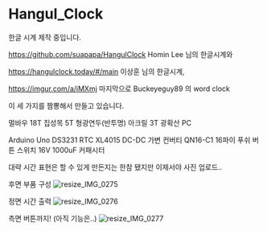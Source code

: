 # Hangul_Clock
한글 시계 제작 중입니다.

https://github.com/suapapa/HangulClock
Homin Lee 님의 한글시계와

https://hangulclock.today/#/main
이상훈 님의 한글시계,

https://imgur.com/a/iMXmj
마지막으로 Buckeyeguy89 의 word clock

이 세 가지를 짬뽕해서 만들고 있습니다.

멀바우 18T 집성목
5T 형광연두(반투명) 아크릴
3T 광확산 PC

Arduino Uno
DS3231 RTC
XL4015 DC-DC 가변 컨버티
QN16-C1 16파이 푸쉬 버튼 스위치
16V 1000uF 커패시터



대략 시간 표현은 할 수 있게 만든지는 한참 됐지만 이제서야 사진 업로드..


후면 부품 구성
![resize_IMG_0275](https://user-images.githubusercontent.com/22463616/104731112-94dded00-577e-11eb-871a-b2b38bf49823.jpg)




정면 시간 출력
![resize_IMG_0276](https://user-images.githubusercontent.com/22463616/104731130-99a2a100-577e-11eb-89e5-d1030de1c5a2.jpg)




측면 버튼까지! (아직 기능은..)
![resize_IMG_0277](https://user-images.githubusercontent.com/22463616/104731133-9ad3ce00-577e-11eb-8ff5-4114117278a3.jpg)
